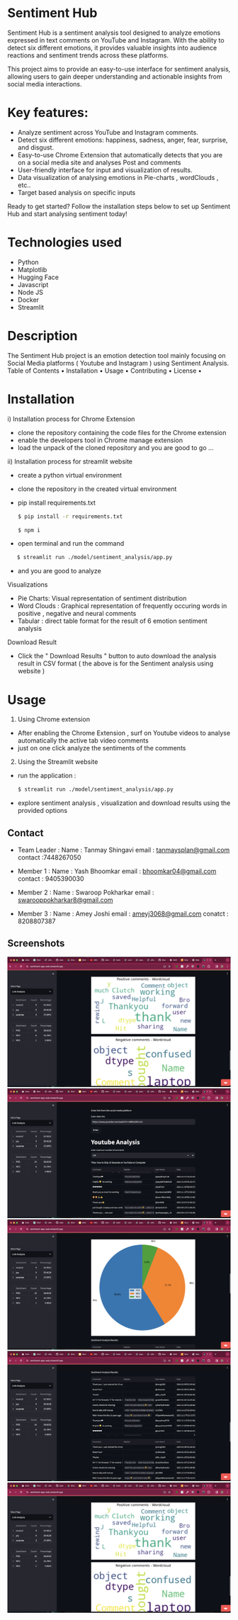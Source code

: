 # Sentiment Hub

Sentiment Hub is a sentiment analysis tool designed to analyze emotions expressed in text comments on YouTube and Instagram. With the ability to detect six different emotions, it provides valuable insights into audience reactions and sentiment trends across these platforms.

This project aims to provide an easy-to-use interface for sentiment analysis, allowing users to gain deeper understanding and actionable insights from social media interactions.

# Key features:
- Analyze sentiment across YouTube and Instagram comments.
- Detect six different emotions: happiness, sadness, anger, fear, surprise, and disgust.
- Easy-to-use Chrome  Extension that automatically detects that you are on a social media site and analyses Post and comments 
- User-friendly interface for input and visualization of results.
- Data visualization of analysing emotions in Pie-charts , wordClouds , etc..
- Target based analysis on specific inputs

Ready to get started? Follow the installation steps below to set up Sentiment Hub and start analysing sentiment today!

# Technologies used 
- Python
- Matplotlib
- Hugging Face
- Javascript
- Node JS
- Docker 
- Streamlit


# Description
The Sentiment Hub project is an emotion detection tool mainly focusing on Social Media platforms ( Youtube and Instagram ) using Sentiment Analysis.
Table of Contents
	•	Installation
	•	Usage
	•	Contributing
	•	License
	•	
# Installation
i) Installation process for Chrome Extension
- clone the repository containing the code files for the Chrome extension 
- enable the developers tool in Chrome manage extension
- load the unpack of the cloned repository and you are good to go ...

ii) Installation process for streamlit website 
- create a python virtual environment 
- clone the repository in the created virtual environment 
- pip install requirements.txt
   ```bash
   $ pip install -r requirements.txt
   ```
   
   ```bash
   $ npm i
   ```
- open terminal and run the command
```bash
   $ streamlit run ./model/sentiment_analysis/app.py
   ```
- and you are good to analyze 

Visualizations

- Pie Charts: Visual representation of sentiment distribution
- Word Clouds : Graphical representation of frequently occuring words in positive , negative and neural comments 
- Tabular : direct table format for the result of 6 emotion sentiment analysis


Download Result 

- Click the " Download Results " button to auto download the analysis result in CSV format 
( the above is for the Sentiment analysis using website ) 



# Usage
1) Using Chrome extension
- After enabling the Chrome Extension , surf on Youtube videos to analyse automatically the active tab video comments
- just on one click analyze the sentiments of the comments 

2) Using the Streamlit website 
- run the application :
   ```bash
   $ streamlit run ./model/sentiment_analysis/app.py
   ```
- explore sentiment analysis , visualization and download results using the provided options


## Contact

- Team Leader : Name : Tanmay Shingavi 
                  email : tanmaysplan@gmail.com
                  contact :7448267050

- Member 1 : Name : Yash Bhoomkar 
             email : bhoomkar04@gmail.com
             contact : 9405390030

- Member 2 : Name : Swaroop Pokharkar 
             email : swarooppokharkar8@gmail.com

- Member 3 : Name : Amey Joshi 
             email : ameyj3068@gmail.com
             conatct : 8208807387

## Screenshots

![screenshot1](https://github.com/decodingafterlife/Neural-Knights-2.0/blob/30015f8d36d08de1a258f8339a4e9e0478c430e2/Screenshot%202024-02-11%20at%209.16.43%20AM.png)
![screenshot2](https://github.com/decodingafterlife/Neural-Knights-2.0/blob/30015f8d36d08de1a258f8339a4e9e0478c430e2/Screenshot%202024-02-11%20at%209.11.25%20AM.png)
![screenshot3](https://github.com/decodingafterlife/Neural-Knights-2.0/blob/30015f8d36d08de1a258f8339a4e9e0478c430e2/Screenshot%202024-02-11%20at%209.16.15%20AM.png)
![screenshot4](https://github.com/decodingafterlife/Neural-Knights-2.0/blob/30015f8d36d08de1a258f8339a4e9e0478c430e2/Screenshot%202024-02-11%20at%209.16.31%20AM.png)
![screenshot5](https://github.com/decodingafterlife/Neural-Knights-2.0/blob/30015f8d36d08de1a258f8339a4e9e0478c430e2/Screenshot%202024-02-11%20at%209.16.43%20AM.png)
